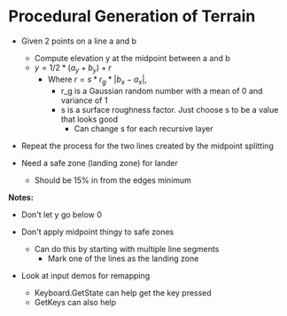 ﻿# Procedural Generation of Terrain

- Given 2 points on a line a and b
	- Compute elevation y at the midpoint between a and b
	- $y = 1/2 * (a_y + b_y) + r$
		- Where $r = s*r_g*|b_x-a_x|$,
			- r_g is a Gaussian random number with a mean of 0 and variance of 1
			- s is a surface roughness factor. Just choose s to be a value that looks good
				- Can change s for each recursive layer
- Repeat the process for the two lines created by the midpoint splitting

- Need a safe zone (landing zone) for lander
	- Should be 15% in from the edges minimum

**Notes:** 
- Don't let y go below 0
- Don't apply midpoint thingy to safe zones
	- Can do this by starting with multiple line segments
		- Mark one of the lines as the landing zone


- Look at input demos for remapping
	- Keyboard.GetState can help get the key pressed
	- GetKeys can also help